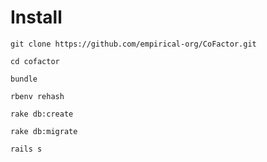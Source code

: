 # Install
```
git clone https://github.com/empirical-org/CoFactor.git
```
```
cd cofactor
```
```
bundle
```
```
rbenv rehash
```
```
rake db:create
```
```
rake db:migrate
```
```
rails s
```
